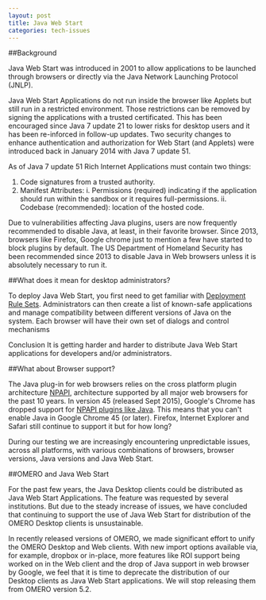 ```yaml
---
layout: post
title: Java Web Start
categories: tech-issues
---
```


##Background

Java Web Start was introduced in 2001 to allow applications to be launched through browsers or directly via the Java Network Launching Protocol (JNLP).

Java Web Start Applications do not run inside the browser like Applets but still run in a restricted environment. Those restrictions can be removed by signing the applications with a trusted certificated. This has been encouraged since Java 7 update 21 to lower risks for desktop users and it has been re-inforced in follow-up updates.
Two security changes to enhance authentication and authorization for Web Start (and Applets) were introduced back in January 2014 with Java 7 update 51.

As of Java 7 update 51
Rich Internet Applications must contain two things:
1. Code signatures from a trusted authority.
2. Manifest Attributes:
   i. Permissions (required) indicating if the application should run within the sandbox or it requires full-permissions.
   ii. Codebase (recommended): location of the hosted code.

Due to vulnerabilities affecting Java plugins, users are now frequently recommended to disable Java, at least, in their favorite browser. Since 2013, browsers like Firefox, Google chrome just to mention a few have started to block plugins by default.
The US Department of Homeland Security has been recommended since 2013 to disable Java in Web browsers unless it is absolutely necessary to run it.

##What does it mean for desktop administrators?

To deploy Java Web Start, you first need to get familiar with [Deployment Rule Sets](https://blogs.oracle.com/java-platform-group/entry/introducing_deployment_rule_sets).
Administrators can then create a list of known-safe applications and manage compatibility between
different versions of Java on the system.
Each browser will have their own set of dialogs and control mechanisms

Conclusion
It is getting harder and harder to distribute Java Web Start applications for developers and/or administrators.


##What about Browser support?

The Java plug-in for web browsers relies on the cross platform plugin architecture [NPAPI](https://en.wikipedia.org/wiki/NPAPI), architecture supported by all major web browsers for the past 10 years.
In version 45 (released Sept 2015), Google's Chrome has dropped support for [NPAPI plugins like Java](https://support.google.com/chrome/answer/6213033).
This means that you can't enable Java in Google Chrome 45 (or later).
Firefox, Internet Explorer and Safari still continue to support it but for how long?

During our testing we are increasingly encountering unpredictable issues, across all platforms, with various combinations of browsers, browser versions, Java versions and Java Web Start.

##OMERO and Java Web Start

For the past few years, the Java Desktop clients could be distributed as Java Web Start Applications. The feature was requested by several institutions. But due to the steady increase of issues,
we have concluded that continuing to support the use of Java Web Start for distribution of the OMERO Desktop clients is unsustainable.

In recently released versions of OMERO, we made significant effort to unify the OMERO Desktop and Web clients.
With new import options available via, for example, dropbox or in-place, more features like ROI support being worked on in the Web client and the drop of Java support in web browser by Google, we feel that it is time to deprecate the distribution of our Desktop clients as Java Web Start applications.
We will stop releasing them from OMERO version 5.2.


